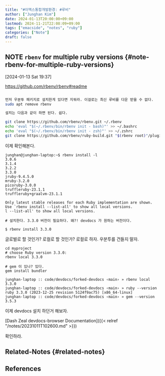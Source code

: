 ```yaml
---
title: "#이맥스통합개발환경: #루비"
author: ["Junghan Kim"]
date: 2024-01-13T20:00:00+09:00
lastmod: 2024-11-21T22:08:09+09:00
tags: ["emacside", "notes", "ruby"]
categories: ["Note"]
draft: false
---
```


## NOTE `rbenv` for multiple ruby versions {#note-rbenv-for-multiple-ruby-versions}

<span class="timestamp-wrapper"><span class="timestamp">[2024-01-13 Sat 19:37]</span></span>

<https://github.com/rbenv/rbenv#readme>

<a id="code-snippet--install latest rbenv"></a>
```bash

먼저 우분투 패키지로 설치한게 있다면 지워라. 이걸로는 최신 루비를 다운 받을 수 없다.
sudo apt remove rbenv

설치는 다음과 같이 하면 된다. 쉽다.

git clone https://github.com/rbenv/rbenv.git ~/.rbenv
echo 'eval "$(~/.rbenv/bin/rbenv init - bash)"' >> ~/.bashrc
echo 'eval "$(~/.rbenv/bin/rbenv init - zsh)"' >> ~/.zshrc
git clone https://github.com/rbenv/ruby-build.git "$(rbenv root)"/plugins/ruby-build
```

이제 확인해본다.

```text
junghan@junghan-laptop:~$ rbenv install -l
3.0.6
3.1.4
3.2.2
3.3.0
jruby-9.4.5.0
mruby-3.2.0
picoruby-3.0.0
truffleruby-23.1.1
truffleruby+graalvm-23.1.1

Only latest stable releases for each Ruby implementation are shown.
Use `rbenv install --list-all' to show all local versions.
l --list-all' to show all local versions.

# 설치한다. 3.3.0 버전이 필요하다. 왜?! devdocs 가 원하는 버전이다.

$ rbenv install 3.3.0
```

글로벌로 할 것인가? 로컬로 할 것인가? 로컬로 하자. 우분투를 건들지 말자.

```text
cd myproject
# choose Ruby version 3.3.0:
rbenv local 3.3.0

# gem 이 있나? 있다.
gem install bundler

junghan-laptop :: code/devdocs/forked-devdocs ‹main› » rbenv local 3.3.0
junghan-laptop :: code/devdocs/forked-devdocs ‹main› » ruby --version
ruby 3.3.0 (2023-12-25 revision 5124f9ac75) [x86_64-linux]
junghan-laptop :: code/devdocs/forked-devdocs ‹main› » gem --version
3.5.3
```

이제 devdocs 설치 하던거 해보자.

[Dash Zeal devdocs-browser Documentation]({{< relref "/notes/20231011T102600.md" >}})

확인하라.


## Related-Notes {#related-notes}

## References

<style>.csl-entry{text-indent: -1.5em; margin-left: 1.5em;}</style><div class="csl-bib-body">
</div>
